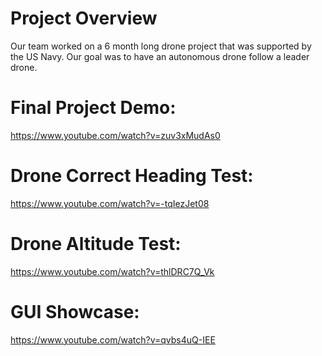 # Project Overview
Our team worked on a 6 month long drone project that was supported by the US Navy. Our goal was to have an autonomous drone follow a leader drone. 

# Final Project Demo: 
https://www.youtube.com/watch?v=zuv3xMudAs0

# Drone Correct Heading Test:
https://www.youtube.com/watch?v=-tqIezJet08

# Drone Altitude Test:
https://www.youtube.com/watch?v=thlDRC7Q_Vk

# GUI Showcase:
https://www.youtube.com/watch?v=qvbs4uQ-IEE
